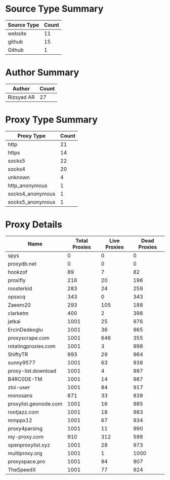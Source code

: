 # Source Type Summary

| Source Type | Count |
|-------------|-------|
| website | 11 |
| github | 15 |
| Github | 1 |


# Author Summary

| Author | Count |
|--------|-------|
| Rizsyad AR | 27 |


# Proxy Type Summary

| Proxy Type | Count |
|------------|-------|
| http | 21 |
| https | 14 |
| socks5 | 22 |
| socks4 | 20 |
| unknown | 4 |
| http_anonymous | 1 |
| socks4_anonymous | 1 |
| socks5_anonymous | 1 |


# Proxy Details

| Name | Total Proxies | Live Proxies | Dead Proxies |
|------|---------------|--------------|---------------|
| spys | 0 | 0 | 0 |
| proxydb.net | 0 | 0 | 0 |
| hookzof | 89 | 7 | 82 |
| proxifly | 216 | 20 | 196 |
| roosterkid | 283 | 24 | 259 |
| opsxcq | 343 | 0 | 343 |
| Zaeem20 | 293 | 105 | 188 |
| clarketm | 400 | 2 | 398 |
| jetkai | 1001 | 25 | 976 |
| ErcinDedeoglu | 1001 | 36 | 965 |
| proxyscrape.com | 1001 | 646 | 355 |
| rotatingproxies.com | 1001 | 3 | 998 |
| ShiftyTR | 993 | 29 | 964 |
| sunny9577 | 1001 | 63 | 938 |
| proxy-list.download | 1001 | 4 | 997 |
| B4RC0DE-TM | 1001 | 14 | 987 |
| zloi-user | 1001 | 84 | 917 |
| monosans | 871 | 33 | 838 |
| proxylist.geonode.com | 1001 | 16 | 985 |
| rootjazz.com | 1001 | 18 | 983 |
| mmppx12 | 1001 | 67 | 934 |
| proxy4parsing | 1001 | 11 | 990 |
| my-proxy.com | 910 | 312 | 598 |
| openproxylist.xyz | 1001 | 28 | 973 |
| multiproxy.org | 1001 | 1 | 1000 |
| proxyspace.pro | 1001 | 94 | 907 |
| TheSpeedX | 1001 | 77 | 924 |
